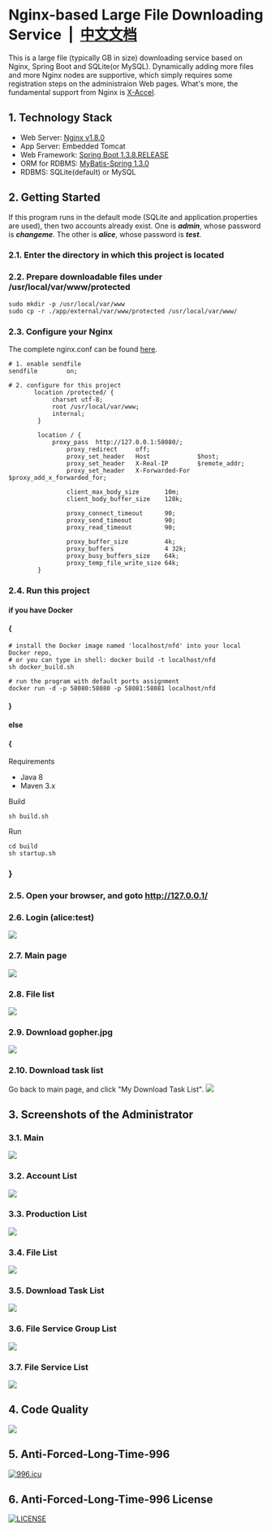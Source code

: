 # Nginx-based Large File Downloading Service &nbsp;| &nbsp;[中文文档](README_zh_CN.md)
This is a large file (typically GB in size) downloading service based on Nginx, Spring Boot and SQLite(or MySQL). Dynamically adding more files and more Nginx nodes are supportive, which simply requires some registration steps on the administraion Web pages. What's more, the fundamental support from Nginx is [X-Accel](https://www.nginx.com/resources/wiki/start/topics/examples/x-accel/).

## 1. Technology Stack
- Web Server: [Nginx v1.8.0](http://nginx.org/)
- App Server: Embedded Tomcat
- Web Framework: [Spring Boot 1.3.8.RELEASE](https://github.com/spring-projects/spring-boot/)  
- ORM for RDBMS: [MyBatis-Spring 1.3.0](http://mybatis.github.io/spring/)
- RDBMS: SQLite(default) or MySQL

## 2. Getting Started
If this program runs in the default mode (SQLite and application.properties are used), then two accounts already exist. One is ***admin***, whose password is ***changeme***. The other is ***alice***, whose password is ***test***.

### 2.1. Enter the directory in which this project is located

### 2.2. Prepare downloadable files under /usr/local/var/www/protected
```
sudo mkdir -p /usr/local/var/www
sudo cp -r ./app/external/var/www/protected /usr/local/var/www/
```

### 2.3. Configure your Nginx
The complete nginx.conf can be found [here](https://github.com/leonzhouwei/nginx-file-download/blob/master/app/external/conf/nginx/nginx.conf).

```
# 1. enable sendfile
sendfile        on;

# 2. configure for this project
       location /protected/ {
    		charset utf-8;
    		root /usr/local/var/www;
    		internal;
    	}
    	
    	location / {
    	    proxy_pass  http://127.0.0.1:58080/;  
                proxy_redirect     off;  
                proxy_set_header   Host             $host;  
                proxy_set_header   X-Real-IP        $remote_addr;  
                proxy_set_header   X-Forwarded-For  $proxy_add_x_forwarded_for;  
      
                client_max_body_size       10m;  
                client_body_buffer_size    128k;  
      
                proxy_connect_timeout      90;  
                proxy_send_timeout         90;  
                proxy_read_timeout         90;  
      
                proxy_buffer_size          4k;  
                proxy_buffers              4 32k;  
                proxy_busy_buffers_size    64k;  
                proxy_temp_file_write_size 64k;
    	}
```


### 2.4. Run this project
#### if you have Docker 
#### {
```
# install the Docker image named 'localhost/nfd' into your local Docker repo,
# or you can type in shell: docker build -t localhost/nfd 
sh docker_build.sh

# run the program with default ports assignment
docker run -d -p 58080:58080 -p 58081:58081 localhost/nfd
```
#### } 

#### else 
#### {
Requirements

- Java 8
- Maven 3.x

Build

```
sh build.sh
```

Run

```
cd build
sh startup.sh
```
### }

### 2.5. Open your browser, and goto http://127.0.0.1/

### 2.6. Login (alice:test)
![](doc/static/v0.10.2/images/login.png)

### 2.7. Main page
![](doc/static/v0.10.2/images/ordinary/main.png)

### 2.8. File list
![](doc/static/v0.10.2/images/ordinary/file_list.png)

### 2.9. Download gopher.jpg
![](doc/static/v0.10.2/images/ordinary/download_action.png)

### 2.10. Download task list
Go back to main page, and click "My Download Task List".
![](doc/static/v0.10.2/images/ordinary/download_task_list.png)

## 3. Screenshots of the Administrator
### 3.1. Main
![](doc/static/v0.10.2/images/admin/main.png)
### 3.2. Account List
![](doc/static/v0.10.2/images/admin/account_list.png)
### 3.3. Production List
![](doc/static/v0.10.2/images/admin/production_list.png)
### 3.4. File List
![](doc/static/v0.10.2/images/admin/file_list.png)
### 3.5. Download Task List
![](doc/static/v0.10.2/images/admin/download_task_list.png)
### 3.6. File Service Group List
![](doc/static/v0.10.2/images/admin/file_service_group_list.png)
### 3.7. File Service List
![](doc/static/v0.10.2/images/admin/file_service_list.png)

## 4. Code Quality
![](doc/static/v0.10.2/images/sonar_code_quality.png)

## 5. Anti-Forced-Long-Time-996
[![996.icu](https://img.shields.io/badge/link-996.icu-red.svg)](https://996.icu)

## 6. Anti-Forced-Long-Time-996 License
[![LICENSE](https://img.shields.io/badge/license-NPL%20(The%20996%20Prohibited%20License)-blue.svg)](https://github.com/996icu/996.ICU/blob/master/LICENSE)
